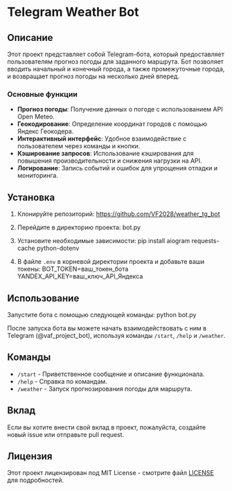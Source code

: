 # Telegram Weather Bot

## Описание

Этот проект представляет собой Telegram-бота, который предоставляет пользователям прогноз погоды для заданного маршрута. Бот позволяет вводить начальный и конечный города, а также промежуточные города, и возвращает прогноз погоды на несколько дней вперед.

### Основные функции

- **Прогноз погоды**: Получение данных о погоде с использованием API Open Meteo.
- **Геокодирование**: Определение координат городов с помощью Яндекс Геокодера.
- **Интерактивный интерфейс**: Удобное взаимодействие с пользователем через команды и кнопки.
- **Кэширование запросов**: Использование кэширования для повышения производительности и снижения нагрузки на API.
- **Логирование**: Запись событий и ошибок для упрощения отладки и мониторинга.

## Установка

1. Клонируйте репозиторий: https://github.com/VF2028/weather_tg_bot

2. Перейдите в директорию проекта: bot.py

3. Установите необходимые зависимости: pip install aiogram requests-cache python-dotenv


4. В файле `.env` в корневой директории проекта и добавьте ваши токены:
   BOT_TOKEN=ваш_токен_бота
   YANDEX_API_KEY=ваш_ключ_API_Яндекса


## Использование

Запустите бота с помощью следующей команды: python bot.py


После запуска бота вы можете начать взаимодействовать с ним в Telegram (@vaf_project_bot), используя команды `/start`, `/help` и `/weather`.

## Команды

- `/start` - Приветственное сообщение и описание функционала.
- `/help` - Справка по командам.
- `/weather` - Запуск прогнозирования погоды для маршрута.

## Вклад

Если вы хотите внести свой вклад в проект, пожалуйста, создайте новый issue или отправьте pull request.

## Лицензия

Этот проект лицензирован под MIT License - смотрите файл [LICENSE](LICENSE) для подробностей.





   


   
